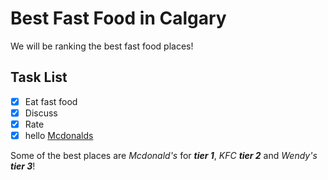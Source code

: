 # Best Fast Food in Calgary

We will be ranking the best fast food places!

## Task List
- [x] Eat fast food
- [x] Discuss
- [x] Rate
- [x] hello
[Mcdonalds](https://www.mcdonalds.com/ca/en-ca.html)

Some of the best places are *Mcdonald's* for ***tier 1***, *KFC* ***tier 2*** and *Wendy's* ***tier 3***! 
